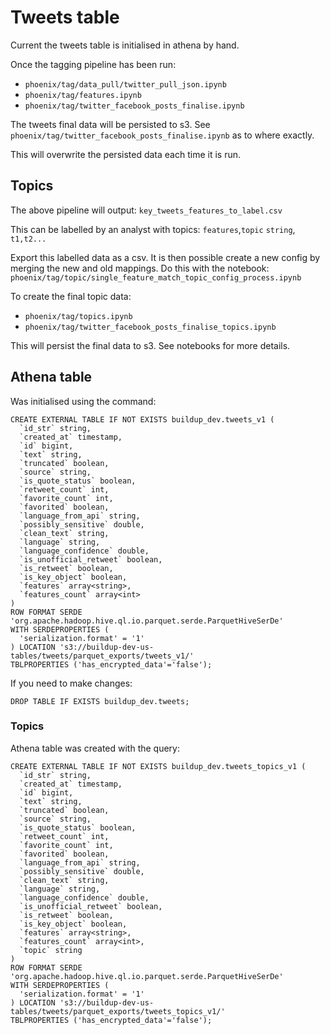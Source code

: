 # Tweets table
Current the tweets table is initialised in athena by hand.

Once the tagging pipeline has been run:
- `phoenix/tag/data_pull/twitter_pull_json.ipynb`
- `phoenix/tag/features.ipynb`
- `phoenix/tag/twitter_facebook_posts_finalise.ipynb`


The tweets final data will be persisted to s3. See `phoenix/tag/twitter_facebook_posts_finalise.ipynb`
as to where exactly.

This will overwrite the persisted data each time it is run.

## Topics
The above pipeline will output:
`key_tweets_features_to_label.csv`

This can be labelled by an analyst with topics:
`features`,`topic`
`string`, `t1,t2...`

Export this labelled data as a csv. It is then possible create a new config by merging the new and old mappings. Do this with the notebook:
`phoenix/tag/topic/single_feature_match_topic_config_process.ipynb`


To create the final topic data:
- `phoenix/tag/topics.ipynb`
- `phoenix/tag/twitter_facebook_posts_finalise_topics.ipynb`

This will persist the final data to s3. See notebooks for more details.

## Athena table
Was initialised using the command:
```
CREATE EXTERNAL TABLE IF NOT EXISTS buildup_dev.tweets_v1 (
  `id_str` string,
  `created_at` timestamp,
  `id` bigint,
  `text` string,
  `truncated` boolean,
  `source` string,
  `is_quote_status` boolean,
  `retweet_count` int,
  `favorite_count` int,
  `favorited` boolean,
  `language_from_api` string,
  `possibly_sensitive` double,
  `clean_text` string,
  `language` string,
  `language_confidence` double,
  `is_unofficial_retweet` boolean,
  `is_retweet` boolean,
  `is_key_object` boolean,
  `features` array<string>,
  `features_count` array<int>
)
ROW FORMAT SERDE 'org.apache.hadoop.hive.ql.io.parquet.serde.ParquetHiveSerDe'
WITH SERDEPROPERTIES (
  'serialization.format' = '1'
) LOCATION 's3://buildup-dev-us-tables/tweets/parquet_exports/tweets_v1/'
TBLPROPERTIES ('has_encrypted_data'='false');
```
If you need to make changes:
```
DROP TABLE IF EXISTS buildup_dev.tweets;
```

### Topics
Athena table was created with the query:
```
CREATE EXTERNAL TABLE IF NOT EXISTS buildup_dev.tweets_topics_v1 (
  `id_str` string,
  `created_at` timestamp,
  `id` bigint,
  `text` string,
  `truncated` boolean,
  `source` string,
  `is_quote_status` boolean,
  `retweet_count` int,
  `favorite_count` int,
  `favorited` boolean,
  `language_from_api` string,
  `possibly_sensitive` double,
  `clean_text` string,
  `language` string,
  `language_confidence` double,
  `is_unofficial_retweet` boolean,
  `is_retweet` boolean,
  `is_key_object` boolean,
  `features` array<string>,
  `features_count` array<int>,
  `topic` string
)
ROW FORMAT SERDE 'org.apache.hadoop.hive.ql.io.parquet.serde.ParquetHiveSerDe'
WITH SERDEPROPERTIES (
  'serialization.format' = '1'
) LOCATION 's3://buildup-dev-us-tables/tweets/parquet_exports/tweets_topics_v1/'
TBLPROPERTIES ('has_encrypted_data'='false');
```
